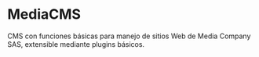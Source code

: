 # MediaCMS
CMS con funciones básicas para manejo de sitios Web de Media Company SAS, extensible mediante plugins básicos.

